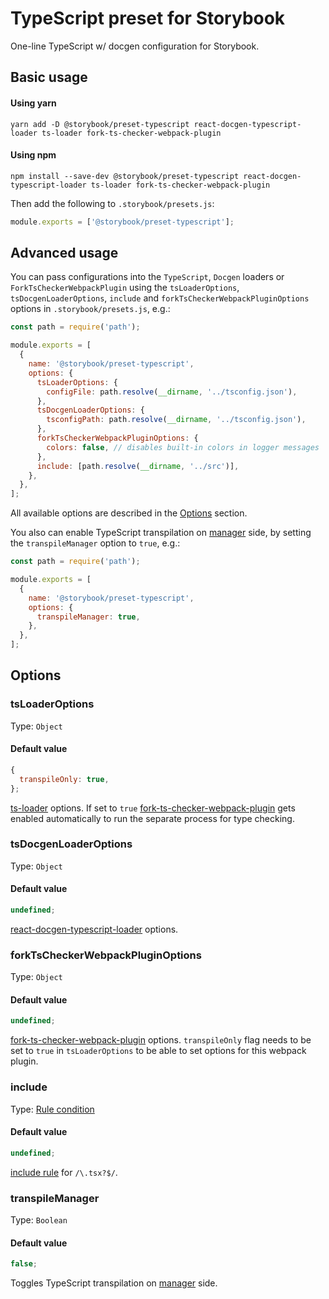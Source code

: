 # TypeScript preset for Storybook

One-line TypeScript w/ docgen configuration for Storybook.

## Basic usage

#### Using yarn

```
yarn add -D @storybook/preset-typescript react-docgen-typescript-loader ts-loader fork-ts-checker-webpack-plugin
```

#### Using npm

```
npm install --save-dev @storybook/preset-typescript react-docgen-typescript-loader ts-loader fork-ts-checker-webpack-plugin
```

Then add the following to `.storybook/presets.js`:

```js
module.exports = ['@storybook/preset-typescript'];
```

## Advanced usage

You can pass configurations into the `TypeScript`, `Docgen` loaders or `ForkTsCheckerWebpackPlugin` using the `tsLoaderOptions`, `tsDocgenLoaderOptions`, `include` and `forkTsCheckerWebpackPluginOptions` options in `.storybook/presets.js`, e.g.:

```js
const path = require('path');

module.exports = [
  {
    name: '@storybook/preset-typescript',
    options: {
      tsLoaderOptions: {
        configFile: path.resolve(__dirname, '../tsconfig.json'),
      },
      tsDocgenLoaderOptions: {
        tsconfigPath: path.resolve(__dirname, '../tsconfig.json'),
      },
      forkTsCheckerWebpackPluginOptions: {
        colors: false, // disables built-in colors in logger messages
      },
      include: [path.resolve(__dirname, '../src')],
    },
  },
];
```

All available options are described in the [Options](#options) section.

You also can enable TypeScript transpilation on [manager](https://storybook.js.org/docs/addons/writing-addons/) side, by setting the `transpileManager` option to `true`, e.g.:

```js
const path = require('path');

module.exports = [
  {
    name: '@storybook/preset-typescript',
    options: {
      transpileManager: true,
    },
  },
];
```

## Options

### tsLoaderOptions

Type: `Object`

#### Default value

```js
{
  transpileOnly: true,
};
```

[ts-loader](https://github.com/TypeStrong/ts-loader#loader-options) options. If set to `true` [fork-ts-checker-webpack-plugin](https://github.com/TypeStrong/fork-ts-checker-webpack-plugin) gets enabled automatically to run the separate process for type checking.

### tsDocgenLoaderOptions

Type: `Object`

#### Default value

```js
undefined;
```

[react-docgen-typescript-loader](https://github.com/strothj/react-docgen-typescript-loader#loader-options) options.

### forkTsCheckerWebpackPluginOptions

Type: `Object`

#### Default value

```js
undefined;
```

[fork-ts-checker-webpack-plugin](https://github.com/TypeStrong/fork-ts-checker-webpack-plugin#options) options. `transpileOnly` flag needs to be set to `true` in `tsLoaderOptions` to be able to set options for this webpack plugin.

### include

Type: [Rule condition](https://webpack.js.org/configuration/module/#rule-conditions)

#### Default value

```js
undefined;
```

[include rule](https://webpack.js.org/configuration/module/#ruleinclude) for `/\.tsx?$/`.

### transpileManager

Type: `Boolean`

#### Default value

```js
false;
```

Toggles TypeScript transpilation on [manager](https://storybook.js.org/docs/addons/writing-addons/) side.
